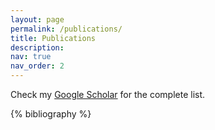 ```yaml
---
layout: page
permalink: /publications/
title: Publications
description:
nav: true
nav_order: 2
---
```


Check my <a href="https://scholar.google.com/citations?hl=en&user=pkc2DDkAAAAJ&view_op=list_works&sortby=pubdate">Google Scholar</a> for the complete list.

<!-- _pages/publications.md -->
<div class="publications">

{% bibliography %}

</div>
